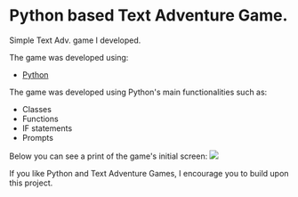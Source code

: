 # Python based Text Adventure Game.

Simple Text Adv. game I developed.

The game was developed using:
- [Python](https://www.python.org/ "Python")

The game was developed using Python's main functionalities such as:
- Classes
- Functions
- IF statements
- Prompts

Below you can see a print of the game's initial screen:
![](https://i.imgur.com/DnVUMqn.png)

If you like Python and Text Adventure Games, I encourage you to build upon this project.


